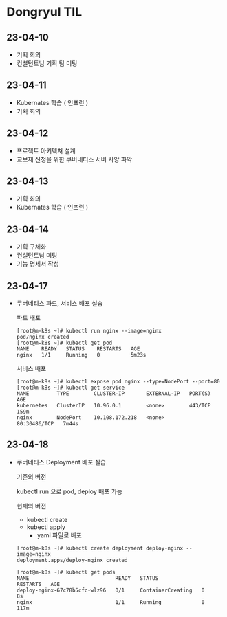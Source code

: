 # Dongryul TIL

## 23-04-10
- 기획 회의
- 컨설턴트님 기획 팀 미팅


## 23-04-11
- Kubernates 학습 ( 인프런 )
- 기획 회의

## 23-04-12
- 프로젝트 아키텍쳐 설계
- 교보재 신청을 위한 쿠버네티스 서버 사양 파악

## 23-04-13
- 기획 회의
- Kubernates 학습 ( 인프런 )

## 23-04-14
- 기획 구체화
- 컨설턴트님 미팅
- 기능 명세서 작성

## 23-04-17
- 쿠버네티스 파드, 서비스 배포 실습

    파드 배포
    ```
    [root@m-k8s ~]# kubectl run nginx --image=nginx
    pod/nginx created
    [root@m-k8s ~]# kubectl get pod
    NAME    READY   STATUS    RESTARTS   AGE
    nginx   1/1     Running   0          5m23s
    ```
    서비스 배포
    ```
    [root@m-k8s ~]# kubectl expose pod nginx --type=NodePort --port=80
    [root@m-k8s ~]# kubectl get service
    NAME         TYPE        CLUSTER-IP       EXTERNAL-IP   PORT(S)        AGE
    kubernetes   ClusterIP   10.96.0.1        <none>        443/TCP        159m
    nginx        NodePort    10.108.172.218   <none>        80:30486/TCP   7m44s
    ```

## 23-04-18
- 쿠버네티스 Deployment 배포 실습
    
    기존의 버전

    kubectl run 으로 pod, deploy 배포 가능

    현재의 버전
    - kubectl create
    - kubectl apply
        - yaml 파일로 배포
    ```
    [root@m-k8s ~]# kubectl create deployment deploy-nginx --image=nginx
    deployment.apps/deploy-nginx created

    [root@m-k8s ~]# kubectl get pods
    NAME                            READY   STATUS              RESTARTS   AGE
    deploy-nginx-67c78b5cfc-wlz96   0/1     ContainerCreating   0          8s
    nginx                           1/1     Running             0          117m
    ```
